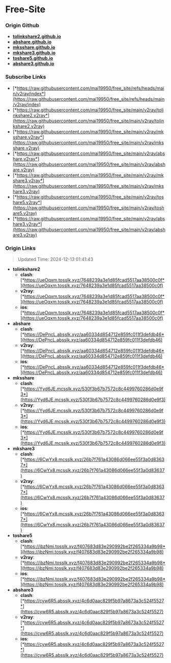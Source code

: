 # Free-Site

### Origin Github

- [**tolinkshare2.github.io**](https://github.com/tolinkshare2/tolinkshare2.github.io)
- [**abshare.github.io**](https://github.com/abshare/abshare.github.io)
- [**mksshare.github.io**](https://github.com/mksshare/mksshare.github.io)
- [**mkshare3.github.io**](https://github.com/mkshare3/mkshare3.github.io)
- [**toshare5.github.io**](https://github.com/toshare5/toshare5.github.io)
- [**abshare3.github.io**](https://github.com/abshare3/abshare3.github.io)

### Subscribe Links

- [*https://raw.githubusercontent.com/mai19950/free_site/refs/heads/main/v2ray/index*](https://raw.githubusercontent.com/mai19950/free_site/refs/heads/main/v2ray/index)
- [*https://raw.githubusercontent.com/mai19950/free_site/main/v2ray/tolinkshare2.v2ray*](https://raw.githubusercontent.com/mai19950/free_site/main/v2ray/tolinkshare2.v2ray)
- [*https://raw.githubusercontent.com/mai19950/free_site/main/v2ray/mksshare.v2ray*](https://raw.githubusercontent.com/mai19950/free_site/main/v2ray/mksshare.v2ray)
- [*https://raw.githubusercontent.com/mai19950/free_site/main/v2ray/abshare.v2ray*](https://raw.githubusercontent.com/mai19950/free_site/main/v2ray/abshare.v2ray)
- [*https://raw.githubusercontent.com/mai19950/free_site/main/v2ray/mkshare3.v2ray*](https://raw.githubusercontent.com/mai19950/free_site/main/v2ray/mkshare3.v2ray)
- [*https://raw.githubusercontent.com/mai19950/free_site/main/v2ray/toshare5.v2ray*](https://raw.githubusercontent.com/mai19950/free_site/main/v2ray/toshare5.v2ray)
- [*https://raw.githubusercontent.com/mai19950/free_site/main/v2ray/abshare3.v2ray*](https://raw.githubusercontent.com/mai19950/free_site/main/v2ray/abshare3.v2ray)

### Origin Links

> Updated Time: 2024-12-13 01:41:43

- **tolinkshare2**
  - **clash**: [*https://ueOqxm.tosslk.xyz/7648239a3e1d85fcad5517aa38500c0f*](https://ueOqxm.tosslk.xyz/7648239a3e1d85fcad5517aa38500c0f)
  - **v2ray**: [*https://ueOqxm.tosslk.xyz/7648239a3e1d85fcad5517aa38500c0f*](https://ueOqxm.tosslk.xyz/7648239a3e1d85fcad5517aa38500c0f)
  - **ios**: [*https://ueOqxm.tosslk.xyz/7648239a3e1d85fcad5517aa38500c0f*](https://ueOqxm.tosslk.xyz/7648239a3e1d85fcad5517aa38500c0f)
- **abshare**
  - **clash**: [*https://DePncL.absslk.xyz/aa60334d854712e859fc011f3defdb46*](https://DePncL.absslk.xyz/aa60334d854712e859fc011f3defdb46)
  - **v2ray**: [*https://DePncL.absslk.xyz/aa60334d854712e859fc011f3defdb46*](https://DePncL.absslk.xyz/aa60334d854712e859fc011f3defdb46)
  - **ios**: [*https://DePncL.absslk.xyz/aa60334d854712e859fc011f3defdb46*](https://DePncL.absslk.xyz/aa60334d854712e859fc011f3defdb46)
- **mksshare**
  - **clash**: [*https://Yyd6JE.mcsslk.xyz/530f3b67b7572c8c4499760286d0e9f3*](https://Yyd6JE.mcsslk.xyz/530f3b67b7572c8c4499760286d0e9f3)
  - **v2ray**: [*https://Yyd6JE.mcsslk.xyz/530f3b67b7572c8c4499760286d0e9f3*](https://Yyd6JE.mcsslk.xyz/530f3b67b7572c8c4499760286d0e9f3)
  - **ios**: [*https://Yyd6JE.mcsslk.xyz/530f3b67b7572c8c4499760286d0e9f3*](https://Yyd6JE.mcsslk.xyz/530f3b67b7572c8c4499760286d0e9f3)
- **mkshare3**
  - **clash**: [*https://6CwYx8.mcsslk.xyz/26b7f761a43086d066ee55f3a0d83637*](https://6CwYx8.mcsslk.xyz/26b7f761a43086d066ee55f3a0d83637)
  - **v2ray**: [*https://6CwYx8.mcsslk.xyz/26b7f761a43086d066ee55f3a0d83637*](https://6CwYx8.mcsslk.xyz/26b7f761a43086d066ee55f3a0d83637)
  - **ios**: [*https://6CwYx8.mcsslk.xyz/26b7f761a43086d066ee55f3a0d83637*](https://6CwYx8.mcsslk.xyz/26b7f761a43086d066ee55f3a0d83637)
- **toshare5**
  - **clash**: [*https://ibzNmi.tosslk.xyz/f407683d83e290992be2f265334a9b98*](https://ibzNmi.tosslk.xyz/f407683d83e290992be2f265334a9b98)
  - **v2ray**: [*https://ibzNmi.tosslk.xyz/f407683d83e290992be2f265334a9b98*](https://ibzNmi.tosslk.xyz/f407683d83e290992be2f265334a9b98)
  - **ios**: [*https://ibzNmi.tosslk.xyz/f407683d83e290992be2f265334a9b98*](https://ibzNmi.tosslk.xyz/f407683d83e290992be2f265334a9b98)
- **abshare3**
  - **clash**: [*https://cyw6R5.absslk.xyz/4c6d0aac829f5b97a8673a3c524f5527*](https://cyw6R5.absslk.xyz/4c6d0aac829f5b97a8673a3c524f5527)
  - **v2ray**: [*https://cyw6R5.absslk.xyz/4c6d0aac829f5b97a8673a3c524f5527*](https://cyw6R5.absslk.xyz/4c6d0aac829f5b97a8673a3c524f5527)
  - **ios**: [*https://cyw6R5.absslk.xyz/4c6d0aac829f5b97a8673a3c524f5527*](https://cyw6R5.absslk.xyz/4c6d0aac829f5b97a8673a3c524f5527)
